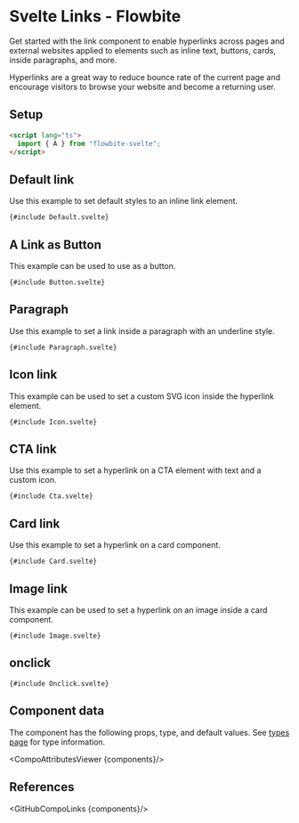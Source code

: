 # Svelte Links - Flowbite


<script lang="ts">
  import { CompoAttributesViewer, GitHubCompoLinks, toKebabCase } from '../../utils'
  import { A } from '$lib'
  
  const components = 'A'
</script>

Get started with the link component to enable hyperlinks across pages and external websites applied to elements such as inline text, buttons, cards, inside paragraphs, and more.

Hyperlinks are a great way to reduce bounce rate of the current page and encourage visitors to browse your website and become a returning user.

## Setup

```html
<script lang="ts">
  import { A } from "flowbite-svelte";
</script>
```

## Default link

Use this example to set default styles to an inline link element.

```svelte
{#include Default.svelte}
```

## A Link as Button

This example can be used to use as a button.

```svelte
{#include Button.svelte}
```

## Paragraph

Use this example to set a link inside a paragraph with an underline style.

```svelte
{#include Paragraph.svelte}
```

## Icon link

This example can be used to set a custom SVG icon inside the hyperlink element.

```svelte
{#include Icon.svelte}
```

## CTA link

Use this example to set a hyperlink on a CTA element with text and a custom icon.

```svelte
{#include Cta.svelte}
```

## Card link

Use this example to set a hyperlink on a card component.

```svelte
{#include Card.svelte}
```

## Image link

This example can be used to set a hyperlink on an image inside a card component.

```svelte
{#include Image.svelte}
```

## onclick

```svelte
{#include Onclick.svelte}
```

## Component data

The component has the following props, type, and default values. See [types page](/docs/pages/typescript) for type information.

<CompoAttributesViewer {components}/>

## References

<GitHubCompoLinks {components}/>

